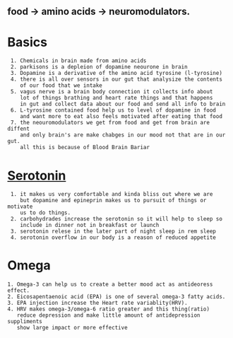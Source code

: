  ## food -> amino acids -> neuromodulators.
  # Basics
     1. Chemicals in brain made from amino acids 
     2. parkisons is a depleion of dopamine neourone in brain 
     3. Dopamine is a derivative of the amino acid tyrosine (l-tyrosine)
     4. there is all over sensors in our gut that analysize the contents 
        of our food that we intake 
     5. vagus nerve is a brain body connection it collects info about
        lot of things brathing and heart rate things and that happens
        in gut and collect data about our food and send all info to brain 
     6. L-tyrosine contained food help us to level of dopamine in food 
        and want more to eat also feels motivated after eating that food
     7. the neouromodulators we get from food and get from brain are diffent 
        and only brain's are make chabges in our mood not that are in our gut.
        all this is because of Blood Brain Bariar
  # [Serotonin](https://www.healthline.com/health/mental-health/serotonin)
     1. it makes us very comfortable and kinda bliss out where we are 
        but dopamine and epineprin makes us to pursuit of things or motivate 
        us to do things.
     2. carbohydrades increase the serotonin so it will help to sleep so 
        include in dinner not in breakfast or launch
     3. serotonin relese in the later part of night sleep in rem sleep 
     4. serotonin overflow in our body is a reason of reduced appetite
 # Omega
    1. Omega-3 can help us to create a better mood act as antideoress effect.
    2. Eicosapentaenoic acid (EPA) is one of several omega-3 fatty acids.
    3. EPA injection increase the Heart rate variablity(HRV).
    4. HRV makes omega-3/omega-6 ratio greater and this thing(ratio) 
       reduce depression and make little amount of antidepression suppliments  
       show large impact or more effective

  